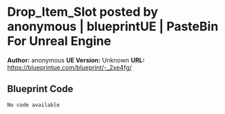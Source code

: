 # Drop_Item_Slot posted by anonymous | blueprintUE | PasteBin For Unreal Engine

**Author:** anonymous
**UE Version:** Unknown
**URL:** https://blueprintue.com/blueprint/-_2xe4fg/

## Blueprint Code
```ue4
No code available
```

